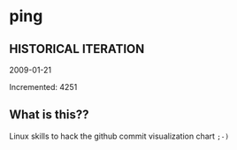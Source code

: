 # ping

## HISTORICAL ITERATION
2009-01-21

Incremented: 4251

## What is this?? 
Linux skills to hack the github commit visualization chart `;-)`

